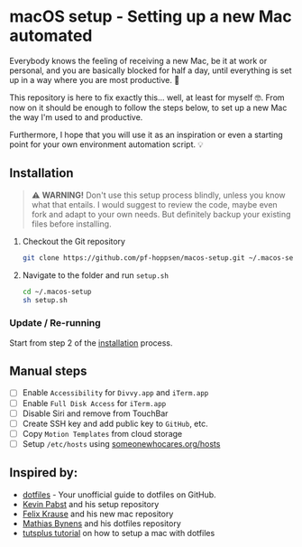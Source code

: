 # macOS setup - Setting up a new Mac automated

Everybody knows the feeling of receiving a new Mac, be it at work or personal, and you are basically blocked for half a day, until everything is set up in a way where you are most productive. :100:

This repository is here to fix exactly this... well, at least for myself :nerd_face:. From now on it should be enough to follow the steps below, to set up a new Mac the way I'm used to and productive.

Furthermore, I hope that you will use it as an inspiration or even a starting point for your own environment automation script. :bulb:

## Installation

> :warning: **WARNING!** Don't use this setup process blindly, unless you know what that entails. I would suggest to review the code, maybe even fork and adapt to your own needs. But definitely backup your existing files before installing.

1. Checkout the Git repository
    ```bash
    git clone https://github.com/pf-hoppsen/macos-setup.git ~/.macos-setup
    ```
2. Navigate to the folder and run `setup.sh`
    ```bash
    cd ~/.macos-setup
    sh setup.sh
    ```

### Update / Re-running

Start from step 2 of the [installation](#installation) process.

## Manual steps

* [ ] Enable `Accessibility` for `Divvy.app` and `iTerm.app`
* [ ] Enable `Full Disk Access` for `iTerm.app`
* [ ] Disable Siri and remove from TouchBar
* [ ] Create SSH key and add public key to `GitHub`, etc.
* [ ] Copy `Motion Templates` from cloud storage
* [ ] Setup `/etc/hosts` using [someonewhocares.org/hosts](https://someonewhocares.org/hosts/)

## Inspired by:

* [dotfiles](http://dotfiles.github.io/) - Your unofficial guide to dotfiles on GitHub.
* [Kevin Pabst](https://github.com/kevinpapst/mac-os-setup) and his setup repository
* [Felix Krause](https://github.com/KrauseFx/new-mac) and his new mac repository
* [Mathias Bynens](https://github.com/mathiasbynens/dotfiles) and his dotfiles repository
* [tutsplus tutorial](http://net.tutsplus.com/tutorials/tools-and-tips/setting-up-a-mac-dev-machine-from-zero-to-hero-with-dotfiles/) on how to setup a mac with dotfiles
